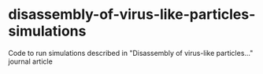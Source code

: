 # disassembly-of-virus-like-particles-simulations
Code to run simulations described in "Disassembly of virus-like particles..." journal article

